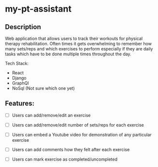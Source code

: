 # my-pt-assistant

## Description

Web application that allows users to track their workouts for physical therapy rehabilitation. Often times it gets overwhelming to remember how many sets/reps and which exercises to perform especially if they are daily tasks which have to be done multiple times throughout the day.

Tech Stack:
 - React
 - Django
 - GraphQl
 - NoSql (Not sure which one yet)


## Features:

- [ ] Users can add/remove/edit an exercise
- [ ] Users can add/remove/edit number of sets/reps for each exercise
- [ ] Users can embed a Youtube video for demonstration of any particular exercise
- [ ] Users can add comments how they felt after each exercise
- [ ] Users can mark exercise as completed/uncompleted



